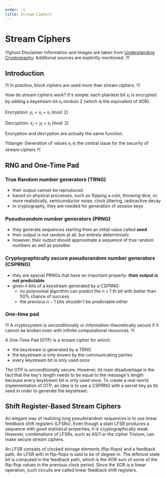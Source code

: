 ```yaml
---
order: -1
title: Stream Ciphers
---
```


# Stream Ciphers

!!!ghost Disclaimer
Information and images are taken from [Understanding Cryptography](http://swarm.cs.pub.ro/~mbarbulescu/cripto/Understanding%20Cryptography%20by%20Christof%20Paar%20.pdf). Additional sources are explicitly mentioned.
!!!

## Introduction

!!!
In practice, block ciphers are used more than stream ciphers.
!!!

How do stream ciphers work? It's simple: each plaintext bit $x_{i}$ is encrypted by adding a keystream bit $s_{i}$ modulo 2 (which is the equivalent of XOR).

Encryption: $y_{i} = x_{i} + s_{i} \pmod{2}$

Decryption: $x_{i} = y_{i} + s_{i} \pmod{2}$

Encryption and decryption are actually the same function.

!!!danger
Generation of values $s_{i}$ is the central issue for the security of stream ciphers
!!!

## RNG and One-Time Pad

### True Random number generators (TRNG)

* their output cannot be reproduced
* based on physical processes, such as flipping a coin, throwing dice, or, more realistically, semiconductor noise, clock jittering, radioactive decay
* in cryptography, they are needed for generation of session keys 

### Pseudorandom number generators (PRNG)

* they generate sequences starting from an initial value called **seed**
* their output is not random at all, but entirely deterministic
* however, their output should approximate a sequence of true random numbers as well as possible

### Cryptographically secure pseudorandom number generators (CSPRNG)

* they are special PRNGs that have an important property: **their output is not predictable**
* given $n$ bits of a keystream generated by a CSPRNG:
  * no polynomial algorithm can predict the $n+1$ th bit with better than 50% chance of success
  * the previous $n-1$ bits shouldn't be predictable either

### One-time pad

!!!
A cryptosystem is unconditionally or information-theoretically secure if it cannot be broken even with infinite computational resources.
!!!

A One-Time Pad (OTP) is a stream cipher for which:
* the keystream is generated by a TRNG
* the keystream is only known by the communicating parties
* every keystream bit is only used once

The OTP is unconditionally secure. However, its main disadvantage is the fact that the key's length needs to be equal to the message's length because every keystream bit is only used once. To create a real-world implementation of OTP, an idea is to use a CSPRNG with a secret key as its seed in order to generate the keystream.

## Shift Register-Based Stream Ciphers

An elegant way of realizing long pseudorandom sequences is to use linear feedback shift registers (LFSRs). Even though a plain LFSR produces a sequence with good statistical properties, it is cryptographically weak. However, combinations of LFSRs, such as A5/1 or the cipher Trivium, can make secure stream ciphers.

An LFSR consists of clocked storage elements (flip-flops) and a feedback path. An LFSR with $m$ flip-flops is said to be of degree $m$. The leftmost state bit is computed in the
feedback path, which is the XOR sum of some of the flip-flop values in the previous clock period. Since the XOR is a linear operation, such circuits are called linear feedback shift registers.